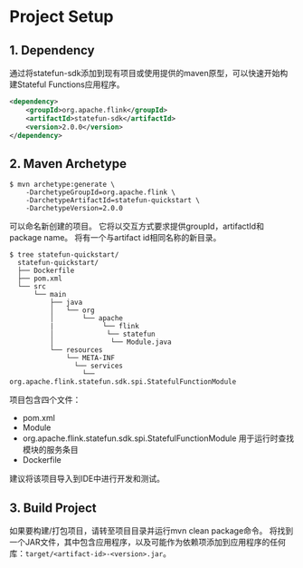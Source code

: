 # Project Setup

## 1. Dependency

通过将statefun-sdk添加到现有项目或使用提供的maven原型，可以快速开始构建Stateful Functions应用程序。

```xml
<dependency>
    <groupId>org.apache.flink</groupId>
    <artifactId>statefun-sdk</artifactId>
    <version>2.0.0</version>
</dependency>
```

## 2. Maven Archetype

```
$ mvn archetype:generate \
    -DarchetypeGroupId=org.apache.flink \
    -DarchetypeArtifactId=statefun-quickstart \
    -DarchetypeVersion=2.0.0
```

可以命名新创建的项目。 它将以交互方式要求提供groupId，artifactId和package name。 将有一个与artifact id相同名称的新目录。

```
$ tree statefun-quickstart/
  statefun-quickstart/
  ├── Dockerfile
  ├── pom.xml
  └── src
      └── main
          ├── java
          │   └── org
          │       └── apache
          |            └── flink
          │             └── statefun
          │              └── Module.java
          └── resources
              └── META-INF
                └── services
                  └── org.apache.flink.statefun.sdk.spi.StatefulFunctionModule
```

项目包含四个文件：

- pom.xml
- Module
- org.apache.flink.statefun.sdk.spi.StatefulFunctionModule 用于运行时查找模块的服务条目
- Dockerfile

建议将该项目导入到IDE中进行开发和测试。 

## 3. Build Project

如果要构建/打包项目，请转至项目目录并运行mvn clean package命令。 将找到一个JAR文件，其中包含应用程序，以及可能作为依赖项添加到应用程序的任何库：`target/<artifact-id>-<version>.jar`。